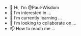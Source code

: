 - 👋 Hi, I’m @Paul-Wisdom
- 👀 I’m interested in ...
- 🌱 I’m currently learning ...
- 💞️ I’m looking to collaborate on ...
- 📫 How to reach me ...

<!---
Paul-Wisdom/Paul-Wisdom is a ✨ special ✨ repository because its `README.md` (this file) appears on your GitHub profile.
You can click the Preview link to take a look at your changes.
--->
